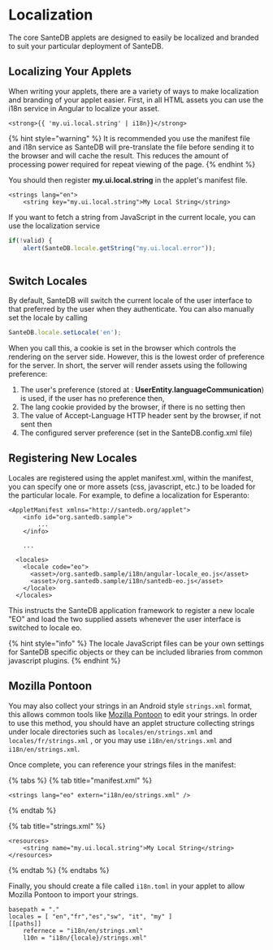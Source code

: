 # Localization

The core SanteDB applets are designed to easily be localized and branded to suit your particular deployment of SanteDB. 

## Localizing Your Applets

When writing your applets, there are a variety of ways to make localization and branding of your applet easier. First, in all HTML assets you can use the i18n service in Angular to localize your asset. 

```markup
<strong>{{ 'my.ui.local.string' | i18n}}</strong>
```

{% hint style="warning" %}
It is recommended you use the manifest file and i18n service as SanteDB will pre-translate the file before sending it to the browser and will cache the result. This reduces the amount of processing power required for repeat viewing of the page.
{% endhint %}

You should then register **my.ui.local.string** in the applet's manifest file.

```markup
<strings lang="en">
    <string key="my.ui.local.string">My Local String</string>
```

If you want to fetch a string from JavaScript in the current locale, you can use the localization service

```javascript
if(!valid) {
    alert(SanteDB.locale.getString("my.ui.local.error"));
    
```

## Switch Locales

By default, SanteDB will switch the current locale of the user interface to that preferred by the user when they authenticate. You can also manually set the locale by calling

```javascript
SanteDB.locale.setLocale('en');
```

When you call this, a cookie is set in the browser which controls the rendering on the server side. However, this is the lowest order of preference for the server. In short, the server will render assets using the following preference:

1. The user's preference \(stored at : **UserEntity.languageCommunication**\) is used, if the user has no preference then,
2. The lang cookie provided by the browser, if there is no setting then
3. The value of Accept-Language HTTP header sent by the browser, if not sent then
4. The configured server preference \(set in the SanteDB.config.xml file\)

## Registering New Locales

Locales are registered using the applet manifest.xml, within the manifest, you can specify one or more assets \(css, javascript, etc.\) to be loaded for the particular locale. For example, to define a localization for Esperanto:

```markup
<AppletManifest xmlns="http://santedb.org/applet">
    <info id="org.santedb.sample">
        ...
    </info>
    
    ...
    
  <locales>
    <locale code="eo">
      <asset>/org.santedb.sample/i18n/angular-locale_eo.js</asset>
      <asset>/org.santedb.sample/i18n/santedb-eo.js</asset>
    </locale>
  </locales>
```

This instructs the SanteDB application framework to register a new locale "EO" and load the two supplied assets whenever the user interface is switched to locale eo. 

{% hint style="info" %}
The locale JavaScript files can be your own settings for SanteDB specific objects or they can be included libraries from common javascript plugins. 
{% endhint %}

## Mozilla Pontoon

You may also collect your strings in an Android style `strings.xml` format, this allows common tools like [Mozilla Pontoon](https://pontoon.santesuite.net) to edit your strings. In order to use this method, you should have an applet structure collecting strings under locale directories such as `locales/en/strings.xml` and `locales/fr/strings.xml` , or you may use `i18n/en/strings.xml` and `i18n/en/strings.xml`.

Once complete, you can reference your strings files in the manifest:

{% tabs %}
{% tab title="manifest.xml" %}
```markup
<strings lang="eo" extern="i18n/eo/strings.xml" />
```
{% endtab %}

{% tab title="strings.xml" %}
```markup
<resources>
    <string name="my.ui.local.string">My Local String</string>
</resources>
```
{% endtab %}
{% endtabs %}

Finally, you should create a file called `i18n.toml` in your applet to allow Mozilla Pontoon to import your strings.

```text
basepath = "."
locales = [ "en","fr","es","sw", "it", "my" ] 
[[paths]]
    refernece = "i18n/en/strings.xml"
    l10n = "i18n/{locale}/strings.xml"
```

